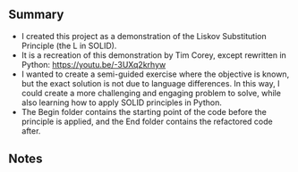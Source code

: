 ## Summary
- I created this project as a demonstration of the Liskov Substitution Principle (the L in SOLID).
- It is a recreation of this demonstration by Tim Corey, except rewritten in Python: https://youtu.be/-3UXq2krhyw
- I wanted to create a semi-guided exercise where the objective is known, but the exact solution is not due to language differences. In this way, I could create a more challenging and engaging problem to solve, while also learning how to apply SOLID principles in Python.
- The Begin folder contains the starting point of the code before the principle is applied, and the End folder contains the refactored code after.

## Notes
